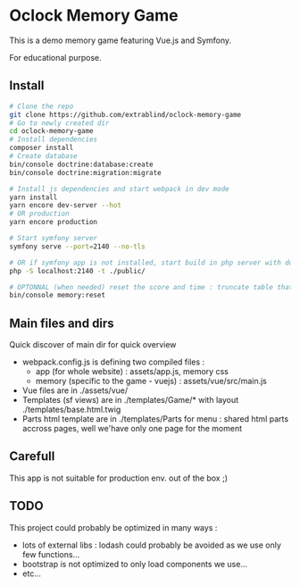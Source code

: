 # Oclock Memory Game

This is a demo memory game featuring Vue.js and Symfony.

For educational purpose.

## Install

``` bash
# Clone the repo
git clone https://github.com/extrablind/oclock-memory-game
# Go to newly created dir
cd oclock-memory-game
# Install dependencies
composer install
# Create database
bin/console doctrine:database:create
bin/console doctrine:migration:migrate

# Install js dependencies and start webpack in dev mode
yarn install
yarn encore dev-server --hot
# OR production
yarn encore production

# Start symfony server
symfony serve --port=2140 --no-tls

# OR if symfony app is not installed, start build in php server with document-root in ./public dir. (not suitable for production)
php -S localhost:2140 -t ./public/

# OPTONNAL (when needed) reset the score and time : truncate table that save scores
bin/console memory:reset
```

## Main files and dirs

Quick discover of main dir for quick overview

* webpack.config.js is defining two compiled files :
    * app (for whole website) : assets/app.js, memory css
    * memory (specific to the game - vuejs) : assets/vue/src/main.js
* Vue files are in ./assets/vue/
* Templates (sf views) are in ./templates/Game/* with layout ./templates/base.html.twig
* Parts html template are in ./templates/Parts for menu : shared html parts accross pages, well we'have only one page for the moment


## Carefull

This app is not suitable for production env. out of the box ;)


## TODO

This project could probably be optimized in many ways :

* lots of external libs : lodash could probably be avoided as we use only few functions...
* bootstrap is not optimized to only load components we use...
* etc...
